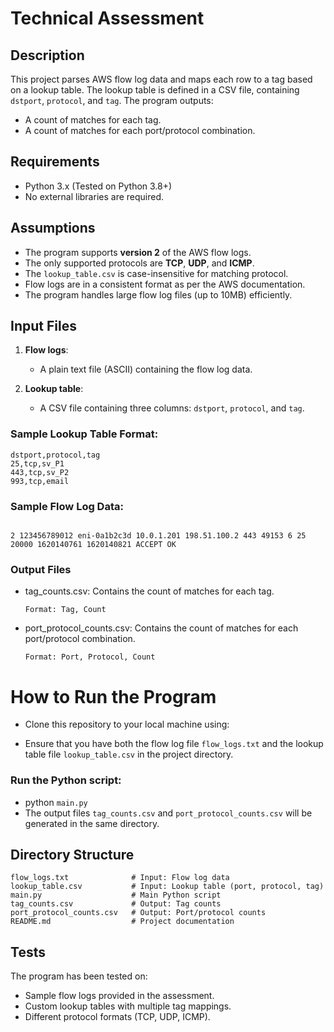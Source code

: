 # Technical Assessment

## Description
This project parses AWS flow log data and maps each row to a tag based on a lookup table. The lookup table is defined in a CSV file, containing `dstport`, `protocol`, and `tag`. The program outputs:

- A count of matches for each tag.
- A count of matches for each port/protocol combination.

## Requirements
- Python 3.x (Tested on Python 3.8+)
- No external libraries are required.

## Assumptions
- The program supports **version 2** of the AWS flow logs.
- The only supported protocols are **TCP**, **UDP**, and **ICMP**.
- The `lookup_table.csv` is case-insensitive for matching protocol.
- Flow logs are in a consistent format as per the AWS documentation.
- The program handles large flow log files (up to 10MB) efficiently.

## Input Files
1. **Flow logs**: 
   - A plain text file (ASCII) containing the flow log data.
  
2. **Lookup table**: 
   - A CSV file containing three columns: `dstport`, `protocol`, and `tag`.

### Sample Lookup Table Format:
```csv
dstport,protocol,tag
25,tcp,sv_P1
443,tcp,sv_P2
993,tcp,email
```
### Sample Flow Log Data:

```

2 123456789012 eni-0a1b2c3d 10.0.1.201 198.51.100.2 443 49153 6 25 20000 1620140761 1620140821 ACCEPT OK

```

### Output Files
  - tag_counts.csv: Contains the count of matches for each tag.

    `Format: Tag, Count`

  - port_protocol_counts.csv: Contains the count of matches for each port/protocol combination.

    `Format: Port, Protocol, Count`

# How to Run the Program

  - Clone this repository to your local machine using: ``` ```

  - Ensure that you have both the flow log file `flow_logs.txt` and the lookup table file `lookup_table.csv` in the project directory.

### Run the Python script:
  - python `main.py`
  -  The output files `tag_counts.csv` and `port_protocol_counts.csv` will be generated in the same directory.

## Directory Structure

```
flow_logs.txt              # Input: Flow log data
lookup_table.csv           # Input: Lookup table (port, protocol, tag)
main.py                    # Main Python script
tag_counts.csv             # Output: Tag counts
port_protocol_counts.csv   # Output: Port/protocol counts
README.md                  # Project documentation
```

## Tests

The program has been tested on:
  - Sample flow logs provided in the assessment.
  - Custom lookup tables with multiple tag mappings.
  - Different protocol formats (TCP, UDP, ICMP).
